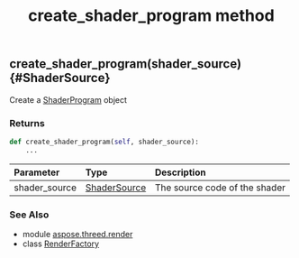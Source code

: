 ﻿---
title: create_shader_program method
second_title: Aspose.3D for Python via .NET API References
description: 
type: docs
weight: 80
url: /python-net/aspose.threed.render/renderfactory/create_shader_program/
is_root: false
---

## create_shader_program(shader_source) {#ShaderSource}

Create a [ShaderProgram](/3d/python-net/aspose.threed.render/shaderprogram) object


### Returns 





```python
def create_shader_program(self, shader_source):
    ...
```


| Parameter | Type | Description |
| :- | :- | :- |
| shader_source | [ShaderSource](/3d/python-net/aspose.threed.render/shadersource) | The source code of the shader |



### See Also
* module [aspose.threed.render](../../)
* class [RenderFactory](/3d/python-net/aspose.threed.render/renderfactory)

